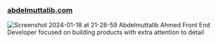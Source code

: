 ### [abdelmuttalib.com](abdelmuttalib.com)

![Screenshot 2024-01-18 at 21-28-59 Abdelmuttalib Ahmed Front End Developer focused on building products with extra attention to detail](https://github.com/Abdelmuttalib/abdelmuttalib.com/assets/54845047/0ee43f7b-c98e-4cd8-aa2f-3bb41ac6cbf5)

